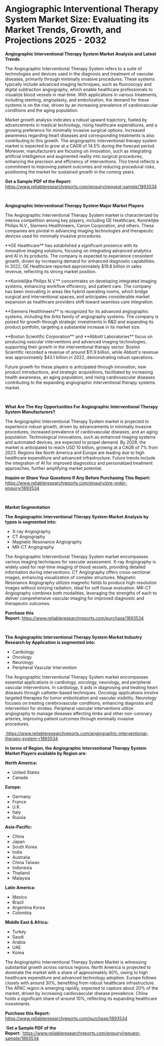 <p><h1>Angiographic Interventional Therapy System Market Size: Evaluating its Market Trends, Growth, and Projections 2025 - 2032</h1></p><p><strong>Angiographic Interventional Therapy System Market Analysis and Latest Trends</strong></p>
<p><p>The Angiographic Interventional Therapy System refers to a suite of technologies and devices used in the diagnosis and treatment of vascular diseases, primarily through minimally invasive procedures. These systems typically include advanced imaging techniques, such as fluoroscopy and digital subtraction angiography, which enable healthcare professionals to visualize blood vessels in real-time. With applications in various treatments, including stenting, angioplasty, and embolization, the demand for these systems is on the rise, driven by an increasing prevalence of cardiovascular conditions and the aging population.</p><p>Market growth analysis indicates a robust upward trajectory, fueled by advancements in medical technology, rising healthcare expenditures, and a growing preference for minimally invasive surgical options. Increased awareness regarding heart diseases and corresponding treatments is also contributing to this growth. The angiographic interventional therapy system market is expected to grow at a CAGR of 14.5% during the forecast period. Moreover, manufacturers are focusing on innovation, such as integrating artificial intelligence and augmented reality into surgical procedures, enhancing the precision and efficiency of interventions. This trend reflects a commitment to improving patient outcomes and reducing procedural risks, positioning the market for sustained growth in the coming years.</p></p>
<p><strong>Get a Sample PDF of the Report:&nbsp;</strong> <a href="https://www.reliableresearchreports.com/enquiry/request-sample/1893534?utm_campaign=3308&utm_medium=2&utm_source=Github&utm_content=ia&utm_term=14042025&utm_id=angiographic-interventional-therapy-system">https://www.reliableresearchreports.com/enquiry/request-sample/1893534</a></p>
<p>&nbsp;</p>
<p><strong>Angiographic Interventional Therapy System Major Market Players</strong></p>
<p><p>The Angiographic Interventional Therapy System market is characterized by intense competition among key players, including GE Healthcare, Koninklijke Philips N.V., Siemens Healthineers, Canon Corporation, and others. These companies are pivotal in advancing imaging technologies and therapeutic devices used for minimally invasive procedures.</p><p>**GE Healthcare** has established a significant presence with its innovative imaging solutions, focusing on integrating advanced analytics and AI in its products. The company is expected to experience consistent growth, driven by increasing demand for enhanced diagnostic capabilities. In 2022, GE Healthcare reported approximately $19.8 billion in sales revenue, reflecting its strong market position.</p><p>**Koninklijke Philips N.V.** concentrates on developing integrated imaging systems, enhancing workflow efficiency, and patient care. The company has been innovating in areas like hybrid operating rooms, which bridge surgical and interventional spaces, and anticipates considerable market expansion as healthcare providers shift toward seamless care integration.</p><p>**Siemens Healthineers** is recognized for its advanced angiographic systems, including the Artis family of angiography systems. The company is poised for growth through strategic investments in R&D and expanding its product portfolio, targeting a substantial increase in its market size.</p><p>**Boston Scientific Corporation** and **Abbott Laboratories** focus on producing vascular interventions and advanced imaging technologies, supporting their growth in the interventional therapy sector. Boston Scientific recorded a revenue of around $11.9 billion, while Abbott's revenue was approximately $43.1 billion in 2022, demonstrating robust operations.</p><p>Future growth for these players is anticipated through innovation, new product introductions, and strategic acquisitions, facilitated by increasing health awareness, an aging population, and rising cardiovascular diseases contributing to the expanding angiographic interventional therapy systems market.</p></p>
<p>&nbsp;</p>
<p><strong>What Are The Key Opportunities For Angiographic Interventional Therapy System Manufacturers?</strong></p>
<p><p>The Angiographic Interventional Therapy System market is projected to experience robust growth, driven by advancements in minimally invasive procedures, increased prevalence of cardiovascular diseases, and an aging population. Technological innovations, such as enhanced imaging systems and automated devices, are expected to propel demand. By 2028, the market is anticipated to reach USD 10 billion, growing at a CAGR of 7% from 2023. Regions like North America and Europe are leading due to high healthcare expenditure and advanced infrastructure. Future trends include the integration of AI for improved diagnostics and personalized treatment approaches, further amplifying market potential.</p></p>
<p><strong>Inquire or Share Your Questions If Any Before Purchasing This Report:</strong> <a href="https://www.reliableresearchreports.com/enquiry/pre-order-enquiry/1893534?utm_campaign=3308&utm_medium=2&utm_source=Github&utm_content=ia&utm_term=14042025&utm_id=angiographic-interventional-therapy-system">https://www.reliableresearchreports.com/enquiry/pre-order-enquiry/1893534</a></p>
<p>&nbsp;</p>
<p><strong>Market Segmentation</strong></p>
<p><strong>The Angiographic Interventional Therapy System Market Analysis by types is segmented into:</strong></p>
<p><ul><li>X-ray Angiography</li><li>CT Angiography</li><li>Magnetic Resonance Angiography</li><li>MR-CT Angiography</li></ul></p>
<p><p>The Angiographic Interventional Therapy System market encompasses various imaging techniques for vascular assessment. X-ray Angiography is widely used for real-time imaging of blood vessels, providing detailed information during interventions. CT Angiography offers cross-sectional images, enhancing visualization of complex structures. Magnetic Resonance Angiography utilizes magnetic fields to produce high-resolution images without ionizing radiation, ideal for soft tissue evaluation. MR-CT Angiography combines both modalities, leveraging the strengths of each to deliver comprehensive vascular imaging for improved diagnostic and therapeutic outcomes.</p></p>
<p><strong>Purchase this Report:&nbsp;</strong><a href="https://www.reliableresearchreports.com/purchase/1893534?utm_campaign=3308&utm_medium=2&utm_source=Github&utm_content=ia&utm_term=14042025&utm_id=angiographic-interventional-therapy-system">https://www.reliableresearchreports.com/purchase/1893534</a></p>
<p>&nbsp;</p>
<p><strong>The Angiographic Interventional Therapy System Market Industry Research by Application is segmented into:</strong></p>
<p><ul><li>Cardiology</li><li>Oncology</li><li>Neurology</li><li>Peripheral Vascular Intervention</li></ul></p>
<p><p>The Angiographic Interventional Therapy System market encompasses essential applications in cardiology, oncology, neurology, and peripheral vascular interventions. In cardiology, it aids in diagnosing and treating heart diseases through catheter-based techniques. Oncology applications involve targeted therapies for tumor embolization and vascular visibility. Neurology focuses on treating cerebrovascular conditions, enhancing diagnosis and intervention for strokes. Peripheral vascular interventions utilize angiography to manage diseases affecting limbs and other non-coronary arteries, improving patient outcomes through minimally invasive procedures.</p></p>
<p><a href="https://www.reliableresearchreports.com/angiographic-interventional-therapy-system-r1893534?utm_campaign=3308&utm_medium=2&utm_source=Github&utm_content=ia&utm_term=14042025&utm_id=angiographic-interventional-therapy-system">&nbsp;https://www.reliableresearchreports.com/angiographic-interventional-therapy-system-r1893534</a></p>
<p><strong>In terms of Region, the Angiographic Interventional Therapy System Market Players available by Region are:</strong></p>
<p>
    <p> <strong> North America: </strong>
        <ul>
            <li>United States</li>
            <li>Canada</li>
        </ul>
        </p> 
    <p> <strong> Europe: </strong>
        <ul>
            <li>Germany</li>
            <li>France</li>
            <li>U.K.</li>
            <li>Italy</li>
            <li>Russia</li>
        </ul>
        </p> 
    <p> <strong> Asia-Pacific: </strong>
        <ul>
            <li>China</li>
            <li>Japan</li>
            <li>South Korea</li>
            <li>India</li>
            <li>Australia</li>
            <li>China Taiwan</li>
            <li>Indonesia</li>
            <li>Thailand</li>
            <li>Malaysia</li>
        </ul>
        </p> 
    <p> <strong> Latin America: </strong>
        <ul>
            <li>Mexico</li>
            <li>Brazil</li>
            <li>Argentina Korea</li>
            <li>Colombia</li>
        </ul>
        </p> 
    <p> <strong> Middle East & Africa: </strong>
        <ul>
            <li>Turkey</li>
            <li>Saudi</li>
            <li>Arabia</li>
            <li>UAE</li>
            <li>Korea</li>
        </ul>
    </p>
    </p>
<p><p>The Angiographic Interventional Therapy System Market is witnessing substantial growth across various regions. North America is projected to dominate the market with a share of approximately 40%, owing to high healthcare expenditure and advanced technology adoption. Europe follows closely with around 30%, benefiting from robust healthcare infrastructure. The APAC region is emerging rapidly, expected to capture about 20% of the market, driven by increasing cardiovascular disease prevalence. China holds a significant share of around 10%, reflecting its expanding healthcare investments.</p></p>
<p><strong>Purchase this Report: </strong><a href="https://www.reliableresearchreports.com/purchase/1893534?utm_campaign=3308&utm_medium=2&utm_source=Github&utm_content=ia&utm_term=14042025&utm_id=angiographic-interventional-therapy-system">https://www.reliableresearchreports.com/purchase/1893534</a></p>
<p>&nbsp;<strong>Get a Sample PDF of the Report:&nbsp;&nbsp;</strong><a href="https://www.reliableresearchreports.com/enquiry/request-sample/1893534?utm_campaign=3308&utm_medium=2&utm_source=Github&utm_content=ia&utm_term=14042025&utm_id=angiographic-interventional-therapy-system">https://www.reliableresearchreports.com/enquiry/request-sample/1893534</a></p>
<p><strong></strong></p>
<p><p></p><p></p><p></p></p>